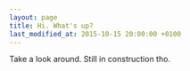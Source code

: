 ```yaml
---
layout: page
title: Hi. What's up?
last_modified_at: 2015-10-15 20:00:00 +0100
---
```

Take a look around. Still in construction tho.
